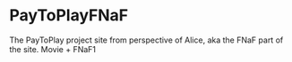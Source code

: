 # PayToPlayFNaF
The PayToPlay project site from perspective of Alice, aka the FNaF part of the site. Movie + FNaF1
